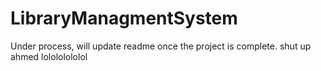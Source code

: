 # LibraryManagmentSystem
Under process, will update readme once the project is complete. shut up ahmed lolololololol
